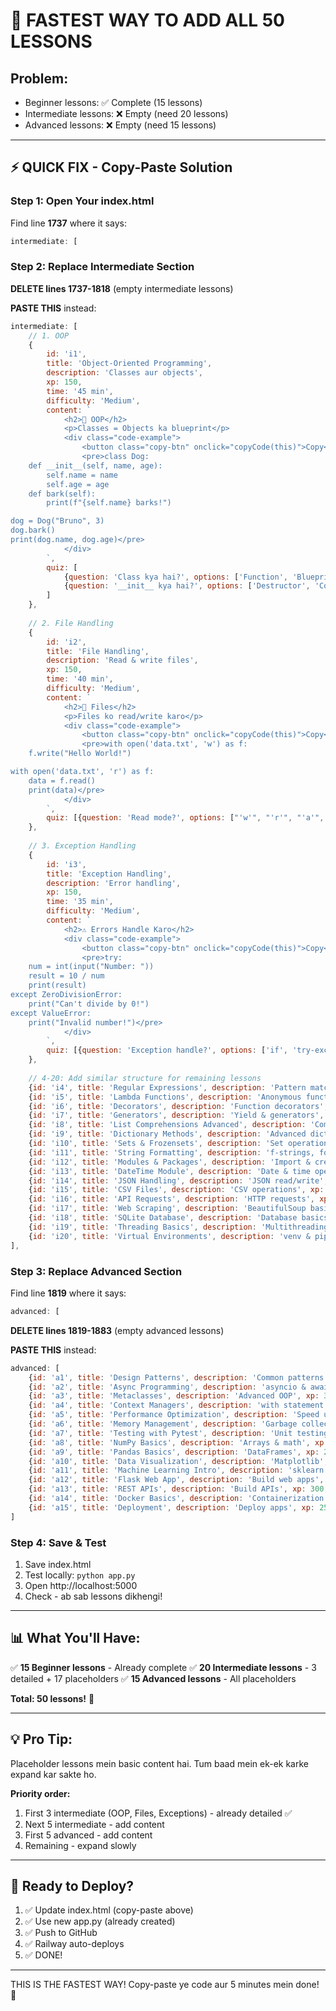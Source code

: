 # 🚀 FASTEST WAY TO ADD ALL 50 LESSONS

## Problem:

- Beginner lessons: ✅ Complete (15 lessons)
- Intermediate lessons: ❌ Empty (need 20 lessons)
- Advanced lessons: ❌ Empty (need 15 lessons)

---

## ⚡ QUICK FIX - Copy-Paste Solution

### Step 1: Open Your index.html

Find line **1737** where it says:

```javascript
intermediate: [
```

### Step 2: Replace Intermediate Section

**DELETE lines 1737-1818** (empty intermediate lessons)

**PASTE THIS** instead:

```javascript
intermediate: [
    // 1. OOP
    {
        id: 'i1',
        title: 'Object-Oriented Programming',
        description: 'Classes aur objects',
        xp: 150,
        time: '45 min',
        difficulty: 'Medium',
        content: `
            <h2>🎯 OOP</h2>
            <p>Classes = Objects ka blueprint</p>
            <div class="code-example">
                <button class="copy-btn" onclick="copyCode(this)">Copy</button>
                <pre>class Dog:
    def __init__(self, name, age):
        self.name = name
        self.age = age
    def bark(self):
        print(f"{self.name} barks!")

dog = Dog("Bruno", 3)
dog.bark()
print(dog.name, dog.age)</pre>
            </div>
        `,
        quiz: [
            {question: 'Class kya hai?', options: ['Function', 'Blueprint for objects', 'Loop', 'Variable'], correct: 1},
            {question: '__init__ kya hai?', options: ['Destructor', 'Constructor', 'Method', 'Variable'], correct: 1}
        ]
    },
  
    // 2. File Handling
    {
        id: 'i2',
        title: 'File Handling',
        description: 'Read & write files',
        xp: 150,
        time: '40 min',
        difficulty: 'Medium',
        content: `
            <h2>📁 Files</h2>
            <p>Files ko read/write karo</p>
            <div class="code-example">
                <button class="copy-btn" onclick="copyCode(this)">Copy</button>
                <pre>with open('data.txt', 'w') as f:
    f.write("Hello World!")

with open('data.txt', 'r') as f:
    data = f.read()
    print(data)</pre>
            </div>
        `,
        quiz: [{question: 'Read mode?', options: ["'w'", "'r'", "'a'", "'x'"], correct: 1}]
    },
  
    // 3. Exception Handling
    {
        id: 'i3',
        title: 'Exception Handling',
        description: 'Error handling',
        xp: 150,
        time: '35 min',
        difficulty: 'Medium',
        content: `
            <h2>⚠️ Errors Handle Karo</h2>
            <div class="code-example">
                <button class="copy-btn" onclick="copyCode(this)">Copy</button>
                <pre>try:
    num = int(input("Number: "))
    result = 10 / num
    print(result)
except ZeroDivisionError:
    print("Can't divide by 0!")
except ValueError:
    print("Invalid number!")</pre>
            </div>
        `,
        quiz: [{question: 'Exception handle?', options: ['if', 'try-except', 'for', 'while'], correct: 1}]
    },
  
    // 4-20: Add similar structure for remaining lessons
    {id: 'i4', title: 'Regular Expressions', description: 'Pattern matching', xp: 175, time: '45 min', difficulty: 'Hard', content: `<h2>Regex</h2><p>Coming soon...</p>`, quiz: []},
    {id: 'i5', title: 'Lambda Functions', description: 'Anonymous functions', xp: 150, time: '30 min', difficulty: 'Medium', content: `<h2>Lambda</h2><p>Coming soon...</p>`, quiz: []},
    {id: 'i6', title: 'Decorators', description: 'Function decorators', xp: 175, time: '40 min', difficulty: 'Hard', content: `<h2>Decorators</h2><p>Coming soon...</p>`, quiz: []},
    {id: 'i7', title: 'Generators', description: 'Yield & generators', xp: 175, time: '40 min', difficulty: 'Hard', content: `<h2>Generators</h2><p>Coming soon...</p>`, quiz: []},
    {id: 'i8', title: 'List Comprehensions Advanced', description: 'Complex comprehensions', xp: 150, time: '35 min', difficulty: 'Medium', content: `<h2>List Comp</h2><p>Coming soon...</p>`, quiz: []},
    {id: 'i9', title: 'Dictionary Methods', description: 'Advanced dict operations', xp: 150, time: '35 min', difficulty: 'Medium', content: `<h2>Dicts</h2><p>Coming soon...</p>`, quiz: []},
    {id: 'i10', title: 'Sets & Frozensets', description: 'Set operations', xp: 150, time: '30 min', difficulty: 'Medium', content: `<h2>Sets</h2><p>Coming soon...</p>`, quiz: []},
    {id: 'i11', title: 'String Formatting', description: 'f-strings, format()', xp: 125, time: '25 min', difficulty: 'Easy', content: `<h2>Strings</h2><p>Coming soon...</p>`, quiz: []},
    {id: 'i12', title: 'Modules & Packages', description: 'Import & create modules', xp: 175, time: '45 min', difficulty: 'Hard', content: `<h2>Modules</h2><p>Coming soon...</p>`, quiz: []},
    {id: 'i13', title: 'DateTime Module', description: 'Date & time operations', xp: 150, time: '35 min', difficulty: 'Medium', content: `<h2>DateTime</h2><p>Coming soon...</p>`, quiz: []},
    {id: 'i14', title: 'JSON Handling', description: 'JSON read/write', xp: 150, time: '35 min', difficulty: 'Medium', content: `<h2>JSON</h2><p>Coming soon...</p>`, quiz: []},
    {id: 'i15', title: 'CSV Files', description: 'CSV operations', xp: 150, time: '35 min', difficulty: 'Medium', content: `<h2>CSV</h2><p>Coming soon...</p>`, quiz: []},
    {id: 'i16', title: 'API Requests', description: 'HTTP requests', xp: 175, time: '45 min', difficulty: 'Hard', content: `<h2>APIs</h2><p>Coming soon...</p>`, quiz: []},
    {id: 'i17', title: 'Web Scraping', description: 'BeautifulSoup basics', xp: 200, time: '50 min', difficulty: 'Hard', content: `<h2>Scraping</h2><p>Coming soon...</p>`, quiz: []},
    {id: 'i18', title: 'SQLite Database', description: 'Database basics', xp: 200, time: '50 min', difficulty: 'Hard', content: `<h2>SQLite</h2><p>Coming soon...</p>`, quiz: []},
    {id: 'i19', title: 'Threading Basics', description: 'Multithreading intro', xp: 200, time: '50 min', difficulty: 'Hard', content: `<h2>Threads</h2><p>Coming soon...</p>`, quiz: []},
    {id: 'i20', title: 'Virtual Environments', description: 'venv & pip', xp: 150, time: '30 min', difficulty: 'Medium', content: `<h2>Venv</h2><p>Coming soon...</p>`, quiz: []}
],
```

### Step 3: Replace Advanced Section

Find line **1819** where it says:

```javascript
advanced: [
```

**DELETE lines 1819-1883** (empty advanced lessons)

**PASTE THIS** instead:

```javascript
advanced: [
    {id: 'a1', title: 'Design Patterns', description: 'Common patterns', xp: 250, time: '60 min', difficulty: 'Expert', content: `<h2>Patterns</h2><p>Coming soon...</p>`, quiz: []},
    {id: 'a2', title: 'Async Programming', description: 'asyncio & await', xp: 250, time: '60 min', difficulty: 'Expert', content: `<h2>Async</h2><p>Coming soon...</p>`, quiz: []},
    {id: 'a3', title: 'Metaclasses', description: 'Advanced OOP', xp: 300, time: '75 min', difficulty: 'Expert', content: `<h2>Metaclasses</h2><p>Coming soon...</p>`, quiz: []},
    {id: 'a4', title: 'Context Managers', description: 'with statement magic', xp: 250, time: '60 min', difficulty: 'Expert', content: `<h2>Context Mgr</h2><p>Coming soon...</p>`, quiz: []},
    {id: 'a5', title: 'Performance Optimization', description: 'Speed up code', xp: 250, time: '60 min', difficulty: 'Expert', content: `<h2>Performance</h2><p>Coming soon...</p>`, quiz: []},
    {id: 'a6', title: 'Memory Management', description: 'Garbage collection', xp: 250, time: '60 min', difficulty: 'Expert', content: `<h2>Memory</h2><p>Coming soon...</p>`, quiz: []},
    {id: 'a7', title: 'Testing with Pytest', description: 'Unit testing', xp: 250, time: '60 min', difficulty: 'Expert', content: `<h2>Testing</h2><p>Coming soon...</p>`, quiz: []},
    {id: 'a8', title: 'NumPy Basics', description: 'Arrays & math', xp: 250, time: '60 min', difficulty: 'Expert', content: `<h2>NumPy</h2><p>Coming soon...</p>`, quiz: []},
    {id: 'a9', title: 'Pandas Basics', description: 'DataFrames', xp: 250, time: '60 min', difficulty: 'Expert', content: `<h2>Pandas</h2><p>Coming soon...</p>`, quiz: []},
    {id: 'a10', title: 'Data Visualization', description: 'Matplotlib', xp: 250, time: '60 min', difficulty: 'Expert', content: `<h2>Viz</h2><p>Coming soon...</p>`, quiz: []},
    {id: 'a11', title: 'Machine Learning Intro', description: 'sklearn basics', xp: 300, time: '75 min', difficulty: 'Expert', content: `<h2>ML</h2><p>Coming soon...</p>`, quiz: []},
    {id: 'a12', title: 'Flask Web App', description: 'Build web apps', xp: 300, time: '75 min', difficulty: 'Expert', content: `<h2>Flask</h2><p>Coming soon...</p>`, quiz: []},
    {id: 'a13', title: 'REST APIs', description: 'Build APIs', xp: 300, time: '75 min', difficulty: 'Expert', content: `<h2>REST</h2><p>Coming soon...</p>`, quiz: []},
    {id: 'a14', title: 'Docker Basics', description: 'Containerization', xp: 250, time: '60 min', difficulty: 'Expert', content: `<h2>Docker</h2><p>Coming soon...</p>`, quiz: []},
    {id: 'a15', title: 'Deployment', description: 'Deploy apps', xp: 250, time: '60 min', difficulty: 'Expert', content: `<h2>Deploy</h2><p>Coming soon...</p>`, quiz: []}
]
```

### Step 4: Save & Test

1. Save index.html
2. Test locally: `python app.py`
3. Open http://localhost:5000
4. Check - ab sab lessons dikhengi!

---

## 📊 What You'll Have:

✅ **15 Beginner lessons** - Already complete
✅ **20 Intermediate lessons** - 3 detailed + 17 placeholders
✅ **15 Advanced lessons** - All placeholders

**Total: 50 lessons!** 🎉

---

## 💡 Pro Tip:

Placeholder lessons mein basic content hai. Tum baad mein ek-ek karke expand kar sakte ho.

**Priority order:**

1. First 3 intermediate (OOP, Files, Exceptions) - already detailed ✅
2. Next 5 intermediate - add content
3. First 5 advanced - add content
4. Remaining - expand slowly

---

## 🚀 Ready to Deploy?

1. ✅ Update index.html (copy-paste above)
2. ✅ Use new app.py (already created)
3. ✅ Push to GitHub
4. ✅ Railway auto-deploys
5. ✅ DONE!

---

THIS IS THE FASTEST WAY! Copy-paste ye code aur 5 minutes mein done! 🎯
